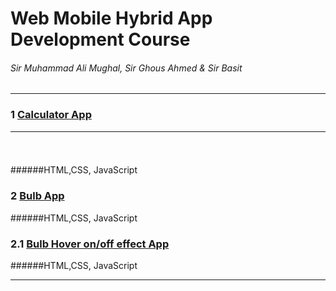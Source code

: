 # Web Mobile Hybrid App Development Course 

###### Sir Muhammad Ali Mughal, Sir Ghous Ahmed & Sir Basit   

<hr>
 
 
### 1 [Calculator App](http://calculator-app-by-gorsi.surge.sh/) <hr><br>

######HTML,CSS, JavaScript 

### 2 [Bulb App](http://bulb-app-by-gorsi.surge.sh/) <br>

######HTML,CSS, JavaScript 

### 2.1 [Bulb Hover on/off effect App](http://bulb-hover-app-by-gorsi.surge.sh/)<br>

######HTML,CSS, JavaScript 
      
 <hr>     

